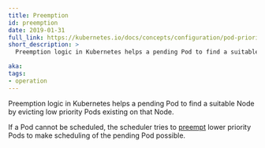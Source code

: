 ```yaml
---
title: Preemption
id: preemption
date: 2019-01-31
full_link: https://kubernetes.io/docs/concepts/configuration/pod-priority-preemption/#preemption
short_description: >
  Preemption logic in Kubernetes helps a pending Pod to find a suitable Node by evicting low priority Pods existing on that Node.

aka:
tags:
- operation
---
```

 Preemption logic in Kubernetes helps a pending Pod to find a suitable Node by evicting low priority Pods existing on that Node.

<!--more-->

If a Pod cannot be scheduled, the scheduler tries to [preempt](https://kubernetes.io/docs/concepts/configuration/pod-priority-preemption/#preemption) lower priority Pods to make scheduling of the pending Pod possible.
